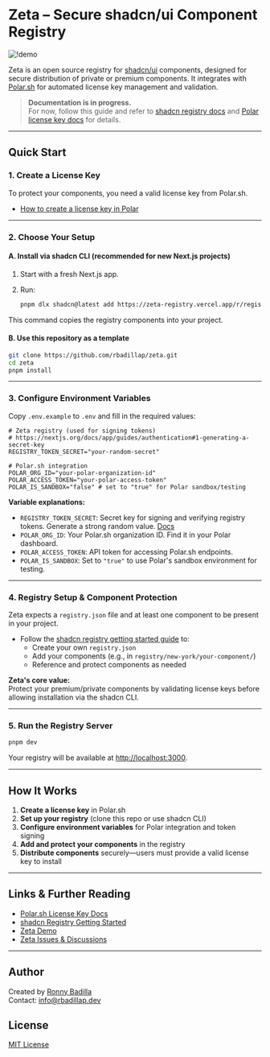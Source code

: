 # Zeta – Secure shadcn/ui Component Registry

![!demo](https://zeta-registry.vercel.app)

Zeta is an open source registry for [shadcn/ui](https://ui.shadcn.com/) components, designed for secure distribution of private or premium components. It integrates with [Polar.sh](https://docs.polar.sh/features/benefits/license-keys) for automated license key management and validation.

> **Documentation is in progress.**   
> For now, follow this guide and refer to [shadcn registry docs](https://ui.shadcn.com/docs/registry/getting-started) and [Polar license key docs](https://docs.polar.sh/features/benefits/license-keys) for details.

---

## Quick Start

### 1. Create a License Key

To protect your components, you need a valid license key from Polar.sh.

- [How to create a license key in Polar](https://docs.polar.sh/features/benefits/license-keys)

---

### 2. Choose Your Setup

#### **A. Install via shadcn CLI (recommended for new Next.js projects)**

1. Start with a fresh Next.js app.
2. Run:

   ```bash
   pnpm dlx shadcn@latest add https://zeta-registry.vercel.app/r/registry.json
   ```

This command copies the registry components into your project.

#### **B. Use this repository as a template**

```bash
git clone https://github.com/rbadillap/zeta.git
cd zeta
pnpm install
```

---

### 3. Configure Environment Variables

Copy `.env.example` to `.env` and fill in the required values:

```env
# Zeta registry (used for signing tokens)
# https://nextjs.org/docs/app/guides/authentication#1-generating-a-secret-key
REGISTRY_TOKEN_SECRET="your-random-secret"

# Polar.sh integration
POLAR_ORG_ID="your-polar-organization-id"
POLAR_ACCESS_TOKEN="your-polar-access-token"
POLAR_IS_SANDBOX="false" # set to "true" for Polar sandbox/testing
```

**Variable explanations:**

- `REGISTRY_TOKEN_SECRET`: Secret key for signing and verifying registry tokens. Generate a strong random value. [Docs](https://nextjs.org/docs/app/guides/authentication#1-generating-a-secret-key)
- `POLAR_ORG_ID`: Your Polar.sh organization ID. Find it in your Polar dashboard.
- `POLAR_ACCESS_TOKEN`: API token for accessing Polar.sh endpoints.
- `POLAR_IS_SANDBOX`: Set to `"true"` to use Polar's sandbox environment for testing.

---

### 4. Registry Setup & Component Protection

Zeta expects a `registry.json` file and at least one component to be present in your project.

- Follow the [shadcn registry getting started guide](https://ui.shadcn.com/docs/registry/getting-started) to:
  - Create your own `registry.json`
  - Add your components (e.g., in `registry/new-york/your-component/`)
  - Reference and protect components as needed

**Zeta's core value:**  
Protect your premium/private components by validating license keys before allowing installation via the shadcn CLI.

---

### 5. Run the Registry Server

```bash
pnpm dev
```

Your registry will be available at [http://localhost:3000](http://localhost:3000).

---

## How It Works

1. **Create a license key** in Polar.sh
2. **Set up your registry** (clone this repo or use shadcn CLI)
3. **Configure environment variables** for Polar integration and token signing
4. **Add and protect your components** in the registry
5. **Distribute components** securely—users must provide a valid license key to install

---

## Links & Further Reading

- [Polar.sh License Key Docs](https://docs.polar.sh/features/benefits/license-keys)
- [shadcn Registry Getting Started](https://ui.shadcn.com/docs/registry/getting-started)
- [Zeta Demo](https://zeta-registry.vercel.app#example)
- [Zeta Issues & Discussions](https://github.com/rbadillap/zeta/discussions)

---

## Author

Created by [Ronny Badilla](https://x.com/rbadillap)  
Contact: info@rbadillap.dev

## License

[MIT License](LICENSE)
